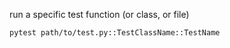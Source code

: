 run a specific test function (or class, or file)
```bash
pytest path/to/test.py::TestClassName::TestName
```
